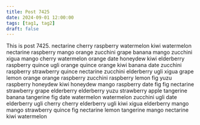 ```yaml
---
title: Post 7425
date: 2024-09-01 12:00:00
tags: [tag1, tag2]
draft: false
---
```

This is post 7425.
nectarine
cherry
raspberry
watermelon
kiwi
watermelon
nectarine
raspberry
mango
orange
zucchini
grape
banana
mango
zucchini
xigua
mango
cherry
watermelon
orange
date
honeydew
kiwi
elderberry
raspberry
quince
ugli
orange
quince
orange
kiwi
banana
date
zucchini
raspberry
strawberry
quince
nectarine
zucchini
elderberry
ugli
xigua
grape
lemon
orange
orange
raspberry
zucchini
raspberry
lemon
fig
yuzu
raspberry
honeydew
kiwi
honeydew
mango
raspberry
date
fig
fig
nectarine
strawberry
grape
elderberry
elderberry
yuzu
strawberry
apple
tangerine
banana
tangerine
fig
date
watermelon
watermelon
zucchini
ugli
date
elderberry
ugli
cherry
cherry
elderberry
ugli
kiwi
xigua
elderberry
mango
mango
strawberry
quince
fig
nectarine
lemon
tangerine
mango
nectarine
kiwi
watermelon
